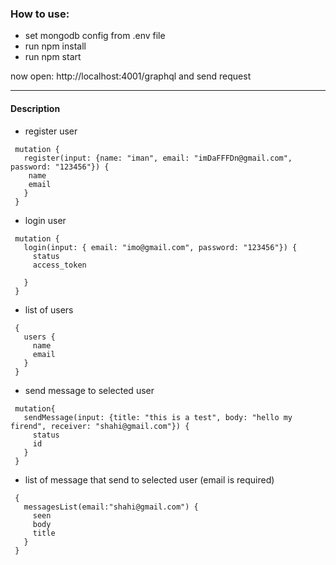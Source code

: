 ### How to use:

- set mongodb config from .env file
- run npm install
- run npm start

now open: http://localhost:4001/graphql and send request


--------

#### Description

* register user
```
 mutation {
   register(input: {name: "iman", email: "imDaFFFDn@gmail.com", password: "123456"}) {
    name
    email
   }
 }
```


* login user
``` 
 mutation {
   login(input: { email: "imo@gmail.com", password: "123456"}) {
     status
     access_token

   }
 }
```


* list of users
``` 
 {
   users {
     name
     email
   }
 }
```


* send message to selected user 
``` 
 mutation{
   sendMessage(input: {title: "this is a test", body: "hello my firend", receiver: "shahi@gmail.com"}) {
     status
     id
   }
 }
```


* list of message that send to selected user (email is required)
``` 
 {
   messagesList(email:"shahi@gmail.com") {
     seen
     body
     title
   }
 }
```







